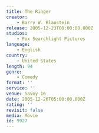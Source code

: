 ```yaml
---
title: The Ringer
creator:
    - Barry W. Blaustein
release: 2005-12-23T00:00:00.000Z
studios:
    - Fox Searchlight Pictures
language:
    - English
country:
    - United States
length: 94
genre:
    - Comedy
format: ''
service: ''
venue: Savoy 16
date: 2005-12-26T05:00:00.000Z
rating: ''
revisit: false
media: Movie
id: 9927
---
```



